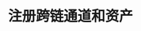 ---
title: 注册跨链通道和资产
description: 学习如何通过Moonbeam创建一个跨链集成，以及如何在注册跨链资产以在Moonbeam和其他链之间自由转移
template: subsection-index-page.html
hide: 
 - toc
 - feedback
---